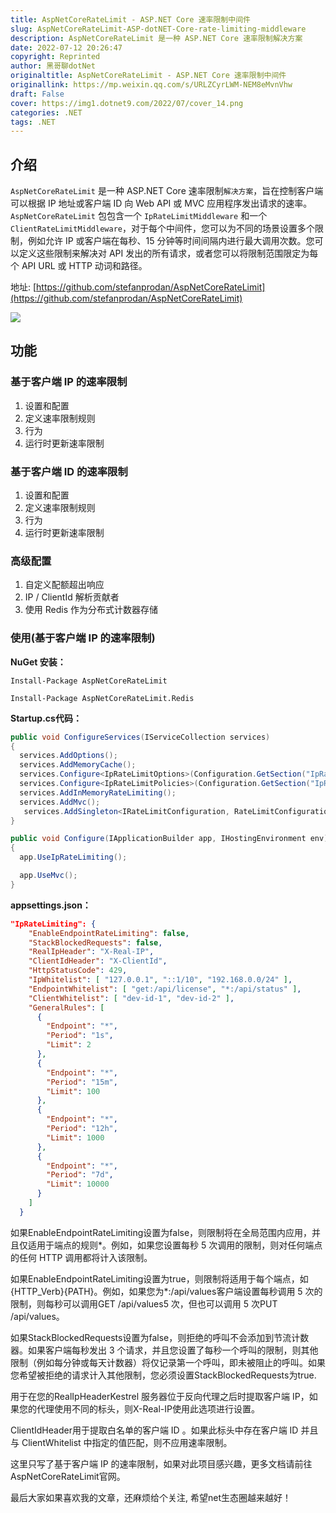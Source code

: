 ```yaml
---
title: AspNetCoreRateLimit - ASP.NET Core 速率限制中间件
slug: AspNetCoreRateLimit-ASP-dotNET-Core-rate-limiting-middleware
description: AspNetCoreRateLimit 是一种 ASP.NET Core 速率限制解决方案
date: 2022-07-12 20:26:47
copyright: Reprinted
author: 黑哥聊dotNet
originaltitle: AspNetCoreRateLimit - ASP.NET Core 速率限制中间件
originallink: https://mp.weixin.qq.com/s/URLZCyrLWM-NEM8eMvnVhw
draft: False
cover: https://img1.dotnet9.com/2022/07/cover_14.png
categories: .NET
tags: .NET
---
```


## 介绍

`AspNetCoreRateLimit` 是一种 ASP.NET Core 速率限制`解决方案`，旨在控制客户端可以根据 IP 地址或客户端 ID 向 Web API 或 MVC 应用程序发出请求的速率。`AspNetCoreRateLimit` 包包含一个 `IpRateLimitMiddleware` 和一个 `ClientRateLimitMiddleware`，对于每个中间件，您可以为不同的场景设置多个限制，例如允许 IP 或客户端在每秒、15 分钟等时间间隔内进行最大调用次数。您可以定义这些限制来解决对 API 发出的所有请求，或者您可以将限制范围限定为每个 API URL 或 HTTP 动词和路径。

地址: [https://github.com/stefanprodan/AspNetCoreRateLimit](https://github.com/stefanprodan/AspNetCoreRateLimit)

![](https://img1.dotnet9.com/2022/07/1401.png)

## 功能

### 基于客户端 IP 的速率限制

1. 设置和配置
2. 定义速率限制规则
3. 行为
4. 运行时更新速率限制

### 基于客户端 ID 的速率限制

1. 设置和配置
2. 定义速率限制规则
3. 行为
4. 运行时更新速率限制

### 高级配置

1. 自定义配额超出响应
2. IP / ClientId 解析贡献者
3. 使用 Redis 作为分布式计数器存储

### 使用(基于客户端 IP 的速率限制)

**NuGet 安装：**

```shell
Install-Package AspNetCoreRateLimit

Install-Package AspNetCoreRateLimit.Redis
```

**Startup.cs代码：**

```csharp
public void ConfigureServices(IServiceCollection services)
{
  services.AddOptions();
  services.AddMemoryCache();
  services.Configure<IpRateLimitOptions>(Configuration.GetSection("IpRateLimiting"));
  services.Configure<IpRateLimitPolicies>(Configuration.GetSection("IpRateLimitPolicies"));
  services.AddInMemoryRateLimiting();
  services.AddMvc();
   services.AddSingleton<IRateLimitConfiguration, RateLimitConfiguration>();
}

public void Configure(IApplicationBuilder app, IHostingEnvironment env)
{
  app.UseIpRateLimiting();

  app.UseMvc();
}
```

**appsettings.json：**

```json
"IpRateLimiting": {
    "EnableEndpointRateLimiting": false,
    "StackBlockedRequests": false,
    "RealIpHeader": "X-Real-IP",
    "ClientIdHeader": "X-ClientId",
    "HttpStatusCode": 429,
    "IpWhitelist": [ "127.0.0.1", "::1/10", "192.168.0.0/24" ],
    "EndpointWhitelist": [ "get:/api/license", "*:/api/status" ],
    "ClientWhitelist": [ "dev-id-1", "dev-id-2" ],
    "GeneralRules": [
      {
        "Endpoint": "*",
        "Period": "1s",
        "Limit": 2
      },
      {
        "Endpoint": "*",
        "Period": "15m",
        "Limit": 100
      },
      {
        "Endpoint": "*",
        "Period": "12h",
        "Limit": 1000
      },
      {
        "Endpoint": "*",
        "Period": "7d",
        "Limit": 10000
      }
    ]
  }
```

如果EnableEndpointRateLimiting设置为false，则限制将在全局范围内应用，并且仅适用于端点的规则*。例如，如果您设置每秒 5 次调用的限制，则对任何端点的任何 HTTP 调用都将计入该限制。

如果EnableEndpointRateLimiting设置为true，则限制将适用于每个端点，如{HTTP_Verb}{PATH}。例如，如果您为*:/api/values客户端设置每秒调用 5 次的限制，则每秒可以调用GET /api/values5 次，但也可以调用 5 次PUT /api/values。

如果StackBlockedRequests设置为false，则拒绝的呼叫不会添加到节流计数器。如果客户端每秒发出 3 个请求，并且您设置了每秒一个呼叫的限制，则其他限制（例如每分钟或每天计数器）将仅记录第一个呼叫，即未被阻止的呼叫。如果您希望被拒绝的请求计入其他限制，您必须设置StackBlockedRequests为true.

用于在您的RealIpHeaderKestrel 服务器位于反向代理之后时提取客户端 IP，如果您的代理使用不同的标头，则X-Real-IP使用此选项进行设置。

ClientIdHeader用于提取白名单的客户端 ID 。如果此标头中存在客户端 ID 并且与 ClientWhitelist 中指定的值匹配，则不应用速率限制。

这里只写了基于客户端 IP 的速率限制，如果对此项目感兴趣，更多文档请前往AspNetCoreRateLimit官网。

最后大家如果喜欢我的文章，还麻烦给个关注, 希望net生态圈越来越好！